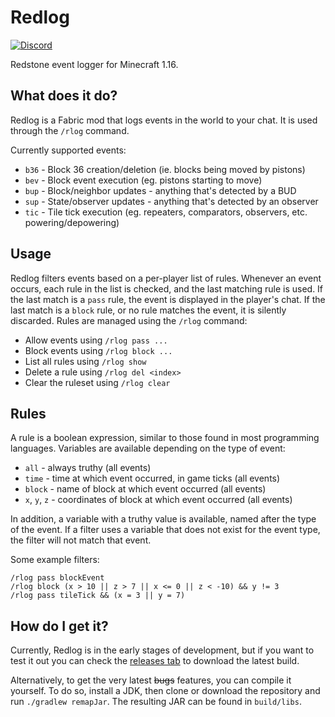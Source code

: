 # Redlog

[![Discord](https://img.shields.io/badge/chat%20on-discord-7289DA?logo=discord)](https://discord.gg/zEnfMVJqe6)

Redstone event logger for Minecraft 1.16.

## What does it do?

Redlog is a Fabric mod that logs events in the world to your chat.
It is used through the `/rlog` command.

Currently supported events:

- `b36` - Block 36 creation/deletion (ie. blocks being moved by pistons)
- `bev` - Block event execution (eg. pistons starting to move)
- `bup` - Block/neighbor updates - anything that's detected by a BUD
- `sup` - State/observer updates - anything that's detected by an observer
- `tic` - Tile tick execution (eg. repeaters, comparators, observers, etc. powering/depowering)

## Usage

Redlog filters events based on a per-player list of rules.
Whenever an event occurs, each rule in the list is checked, and the last matching rule is used.
If the last match is a `pass` rule, the event is displayed in the player's chat.
If the last match is a `block` rule, or no rule matches the event, it is silently discarded.
Rules are managed using the `/rlog` command:

- Allow events using `/rlog pass ...`
- Block events using `/rlog block ...`
- List all rules using `/rlog show`
- Delete a rule using `/rlog del <index>`
- Clear the ruleset using `/rlog clear`

## Rules

A rule is a boolean expression, similar to those found in most programming languages.
Variables are available depending on the type of event:

- `all` - always truthy (all events)
- `time` - time at which event occurred, in game ticks (all events)
- `block` - name of block at which event occurred (all events)
- `x`, `y`, `z` - coordinates of block at which event occurred (all events)

In addition, a variable with a truthy value is available, named after the type of the event.
If a filter uses a variable that does not exist for the event type, the filter will not match that event.

Some example filters:

```
/rlog pass blockEvent
/rlog block (x > 10 || z > 7 || x <= 0 || z < -10) && y != 3
/rlog pass tileTick && (x = 3 || y = 7)
```

## How do I get it?

Currently, Redlog is in the early stages of development, but if you want to test it out you can check the [releases tab] to download the latest build.

Alternatively, to get the very latest ~~bugs~~ features, you can compile it yourself.
To do so, install a JDK, then clone or download the repository and run `./gradlew remapJar`.
The resulting JAR can be found in `build/libs`.

[releases tab]: https://github.com/vktec/redlog/releases
